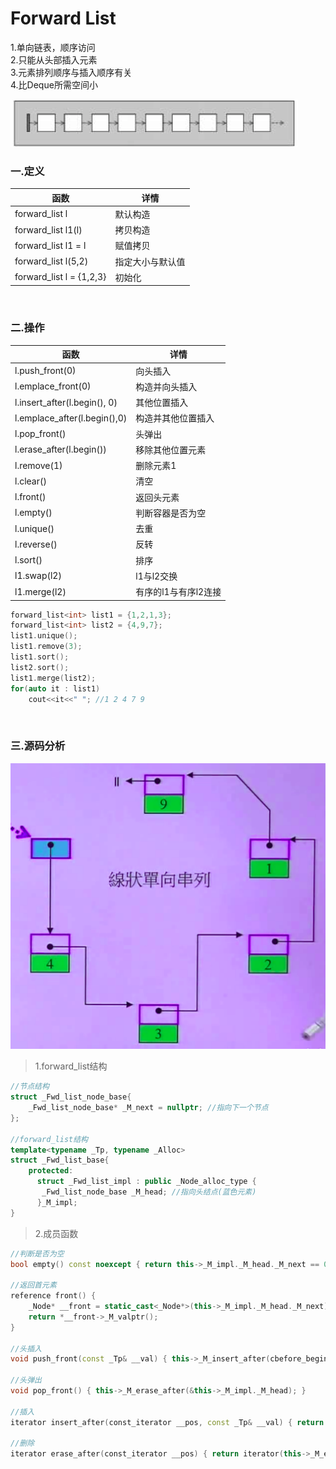# Forward List

1.单向链表，顺序访问<br>
2.只能从头部插入元素<br>
3.元素排列顺序与插入顺序有关<br>
4.比Deque所需空间小

![](../../img/11.png)

### 一.定义

函数|详情
--|--
forward_list<int> l|默认构造
forward_list<int> l1(l)|拷贝构造
forward_list<int> l1 = l|赋值拷贝
forward_list<int> l(5,2)|指定大小与默认值
forward_list<int> l = {1,2,3}|初始化

<br>

### 二.操作

函数|详情
--|--
l.push_front(0)|向头插入
l.emplace_front(0)|构造并向头插入
l.insert_after(l.begin(), 0)|其他位置插入
l.emplace_after(l.begin(),0)|构造并其他位置插入
l.pop_front()|头弹出
l.erase_after(l.begin())|移除其他位置元素
l.remove(1)|删除元素1
l.clear()|清空
l.front()|返回头元素
l.empty()|判断容器是否为空
l.unique()|去重
l.reverse()|反转
l.sort()|排序
l1.swap(l2)|l1与l2交换
l1.merge(l2)|有序的l1与有序l2连接


```cpp
forward_list<int> list1 = {1,2,1,3};
forward_list<int> list2 = {4,9,7};
list1.unique();
list1.remove(3);
list1.sort();
list2.sort();
list1.merge(list2);
for(auto it : list1)
    cout<<it<<" "; //1 2 4 7 9
```

<br>

### 三.源码分析

![](../../img/13.png)

>1.forward_list结构

```cpp
//节点结构
struct _Fwd_list_node_base{
    _Fwd_list_node_base* _M_next = nullptr; //指向下一个节点
};

//forward_list结构
template<typename _Tp, typename _Alloc>
struct _Fwd_list_base{
    protected:
      struct _Fwd_list_impl : public _Node_alloc_type {
	   _Fwd_list_node_base _M_head; //指向头结点(蓝色元素)
      }_M_impl;
}
```

>2.成员函数

```cpp
//判断是否为空
bool empty() const noexcept { return this->_M_impl._M_head._M_next == 0; }

//返回首元素
reference front() {
    _Node* __front = static_cast<_Node*>(this->_M_impl._M_head._M_next);
    return *__front->_M_valptr();
}

//头插入
void push_front(const _Tp& __val) { this->_M_insert_after(cbefore_begin(), __val); }

//头弹出   
void pop_front() { this->_M_erase_after(&this->_M_impl._M_head); }

//插入
iterator insert_after(const_iterator __pos, const _Tp& __val) { return iterator(this->_M_insert_after(__pos, __val)); }

//删除
iterator erase_after(const_iterator __pos) { return iterator(this->_M_erase_after(const_cast<_Node_base*> (__pos._M_node))); }
```
